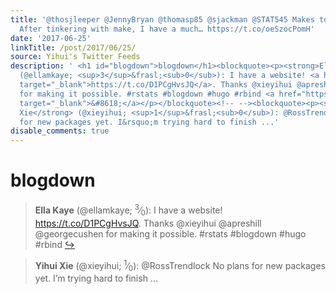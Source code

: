```yaml
---
title: '@thosjleeper @JennyBryan @thomasp85 @sjackman @STAT545 Makes total sense!
  After tinkering with make, I have a much… https://t.co/oeSzocPomH'
date: '2017-06-25'
linkTitle: /post/2017/06/25/
source: Yihui's Twitter Feeds
description: ' <h1 id="blogdown">blogdown</h1><blockquote><p><strong>Ella Kaye</strong>
  (@ellamkaye; <sup>3</sup>&frasl;<sub>0</sub>): I have a website! <a href="https://t.co/D1PCgHvsJQ"
  target="_blank">https://t.co/D1PCgHvsJQ</a>. Thanks @xieyihui @apreshill @georgecushen
  for making it possible. #rstats #blogdown #hugo #rbind <a href="https://twitter.com/xieyihui/status/878869768727662592"
  target="_blank">&#8618;</a></p></blockquote><!-- --><blockquote><p><strong>Yihui
  Xie</strong> (@xieyihui; <sup>1</sup>&frasl;<sub>0</sub>): @RossTrendlock No plans
  for new packages yet. I&rsquo;m trying hard to finish ...'
disable_comments: true
---
```

 <h1 id="blogdown">blogdown</h1><blockquote><p><strong>Ella Kaye</strong> (@ellamkaye; <sup>3</sup>&frasl;<sub>0</sub>): I have a website! <a href="https://t.co/D1PCgHvsJQ" target="_blank">https://t.co/D1PCgHvsJQ</a>. Thanks @xieyihui @apreshill @georgecushen for making it possible. #rstats #blogdown #hugo #rbind <a href="https://twitter.com/xieyihui/status/878869768727662592" target="_blank">&#8618;</a></p></blockquote><!-- --><blockquote><p><strong>Yihui Xie</strong> (@xieyihui; <sup>1</sup>&frasl;<sub>0</sub>): @RossTrendlock No plans for new packages yet. I&rsquo;m trying hard to finish ...